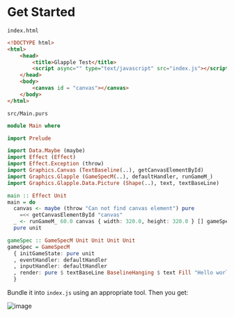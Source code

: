 # Get Started

`index.html`
```html
<!DOCTYPE html>
<html>
    <head>
        <title>Glapple Test</title>
        <script async="" type="text/javascript" src="index.js"></script>
    </head>
    <body>
        <canvas id = "canvas"></canvas>
    </body>
</html>
```

`src/Main.purs`
```purescript
module Main where

import Prelude

import Data.Maybe (maybe)
import Effect (Effect)
import Effect.Exception (throw)
import Graphics.Canvas (TextBaseline(..), getCanvasElementById)
import Graphics.Glapple (GameSpecM(..), defaultHandler, runGameM_)
import Graphics.Glapple.Data.Picture (Shape(..), text, textBaseLine)

main :: Effect Unit
main = do
  canvas <- maybe (throw "Can not find canvas element") pure
    =<< getCanvasElementById "canvas"
  _ <- runGameM_ 60.0 canvas { width: 320.0, height: 320.0 } [] gameSpec
  pure unit

gameSpec :: GameSpecM Unit Unit Unit Unit
gameSpec = GameSpecM
  { initGameState: pure unit
  , eventHandler: defaultHandler
  , inputHandler: defaultHandler
  , render: pure $ textBaseLine BaselineHanging $ text Fill "Hello world"
  }
```

Bundle it into `index.js` using an appropriate tool. Then you get:

![image](https://user-images.githubusercontent.com/55534323/143014373-d16b75f0-4aa0-4741-82c5-736e6f41a4dd.png)

